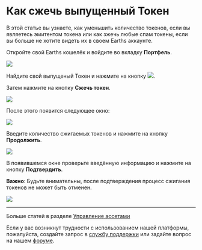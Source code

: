 # Как сжечь выпущенный Токен

В этой статье вы узнаете, как уменьшить количество токенов, если вы являетесь эмитентом токена или как зжечь любые спам токены, если вы больше не хотите видеть их в своем Earths аккаунте.

Откройте свой Earths кошелёк и войдите во вкладку **Портфель**.

![](/_assets/token_burn_01.png)

Найдите свой выпущеный Токен и нажмите на кнопку ![](/_assets/token_burn_02.png).

Затем нажмите на кнопку **Сжечь токен**.

![](/_assets/token_burn_03.png)

После этого появится следующее окно:

![](/_assets/token_burn_04.jpeg)

Введите количество сжигаемых токенов и нажмите на кнопку **Продолжить**.

![](/_assets/token_burn_05.jpeg)

В появившемся окне проверьте введённую информацию и нажмите на кнопку **Подтвердить**.

**Важно**: Будьте внимательны, после подтверждения процесс сжигания токенов не может быть отменен.

![](/_assets/token_burn_06.jpeg)

___

Больше статей в разделе [Управление ассетами](/earths-client/assets-management.md)

Если у вас возникнут трудности с использованием нашей платформы, пожалуйста, создайте запрос в [службу поддержки](https://support.earths.ga/) или задайте вопрос на нашем [форуме](https://forum.earths.ga/).
